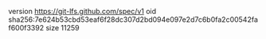 version https://git-lfs.github.com/spec/v1
oid sha256:7e624b53cbd53eaf6f28dc307d2bd094e097e2d7c6b0fa2c00542faf600f3392
size 11259
